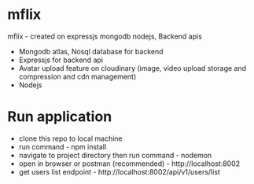 # mflix
mflix - created on expressjs mongodb nodejs, Backend apis

- Mongodb atlas, Nosql database for backend
- Expressjs for backend api
- Avatar upload feature on cloudinary (image, video upload storage and compression and cdn management)
- Nodejs

# Run application

- clone this repo to local machine
- run command - npm install
- navigate to project directory then run command - nodemon
- open in browser or postman (recommended) - http://localhost:8002
- get users list endpoint - http://localhost:8002/api/v1/users/list
